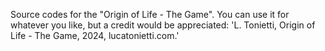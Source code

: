 Source codes for the "Origin of Life - The Game".
You can use it for whatever you like, but a credit would be appreciated: 'L. Tonietti, Origin of Life - The Game, 2024, lucatonietti.com.'
